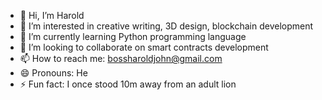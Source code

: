- 👋 Hi, I’m Harold
- 👀 I’m interested in creative writing, 3D design, blockchain development
- 🌱 I’m currently learning Python programming language
- 💞️ I’m looking to collaborate on smart contracts development
- 📫 How to reach me: bossharoldjohn@gmail.com
- 😄 Pronouns: He
- ⚡ Fun fact: I once stood 10m away from an adult lion

<!---
Haroldwonder is a ✨ special ✨ repository because its `README.md` (this file) appears on your GitHub profile.
You can click the Preview link to take a look at your changes.
--->
